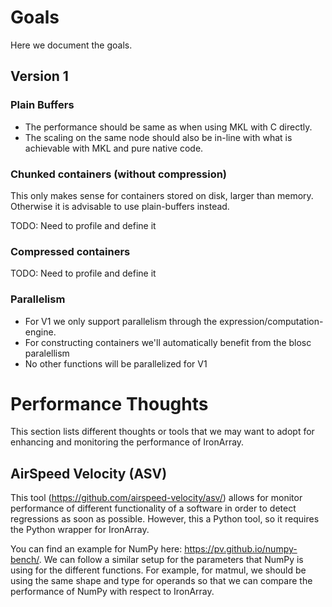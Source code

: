 # Goals

Here we document the goals.

## Version 1

### Plain Buffers

* The performance should be same as when using MKL with C directly.
* The scaling on the same node should also be in-line with what is achievable with MKL and pure native code.

### Chunked containers (without compression)

This only makes sense for containers stored on disk, larger than memory. Otherwise it is advisable to use plain-buffers instead.

TODO: Need to profile and define it

### Compressed containers

TODO: Need to profile and define it

### Parallelism

* For V1 we only support parallelism through the expression/computation-engine.
* For constructing containers we'll automatically benefit from the blosc paralellism
* No other functions will be parallelized for V1

# Performance Thoughts

This section lists different thoughts or tools that we may want to adopt for enhancing and monitoring the performance of IronArray.

## AirSpeed Velocity (ASV)

This tool (https://github.com/airspeed-velocity/asv/) allows for monitor performance of different functionality of a software in order to detect regressions as soon as possible.  However, this a Python tool, so it requires the Python wrapper for IronArray.

You can find an example for NumPy here: https://pv.github.io/numpy-bench/. We can follow a similar setup for the parameters that NumPy is using for the different functions.  For example, for matmul, we should be using the same shape and type for operands so that we can compare the performance of NumPy with respect to IronArray.

